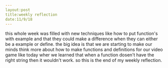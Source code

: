 ```yaml
---
layout:post
title:weekly reflection
date:11/9/18
---
```

this whole week was filled with new techniques like how to put function's with example and that they could make a difference when they can either be a example or define. the big idea is that we are starting to make our minds think more about how to make functions and definitions for our video game like today wher we learned that when a function dosen't have the right string then it wouldn't work. so this is the end of my weekly reflection.
